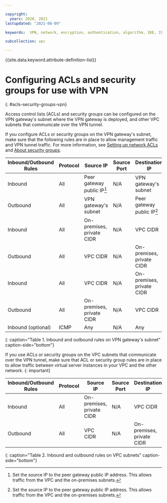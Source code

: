 ```yaml
---

copyright:
  years: 2020, 2021
lastupdated: "2021-08-09"

keywords:  VPN, network, encryption, authentication, algorithm, IKE, IPsec, policies, gateway

subcollection: vpc

---
```


{{site.data.keyword.attribute-definition-list}}

# Configuring ACLs and security groups for use with VPN
{: #acls-security-groups-vpn}

Access control lists (ACLs) and security groups can be configured on the VPN gateway's subnet where the VPN gateway is deployed, and other VPC subnets that communicate over the VPN tunnel.

If you configure ACLs or security groups on the VPN gateway's subnet, make sure that the following rules are in place to allow management traffic and VPN tunnel traffic. For more information, see [Setting up network ACLs](/docs/vpc?topic=vpc-using-acls) and [About security groups](/docs/vpc?topic=vpc-using-security-groups).

| Inbound/Outbound Rules | Protocol | Source IP | Source Port | Destination IP | Destination Port |
|--------------|------|------|------|------|------------------|
| Inbound | All | Peer gateway public IP[^IP] | N/A | VPN gateway's subnet | N/A
| Outbound | All  | VPN gateway's subnet | N/A | Peer gateway public IP[^IP2] | N/A
| Inbound | All | On-premises, private CIDR | N/A | VPC CIDR | N/A
| Outbound | All  | VPC CIDR | N/A | On-premises, private CIDR | N/A
| Inbound | All  | VPC CIDR | N/A | On-premises, private CIDR | N/A
| Outbound | All | On-premises, private CIDR | N/A | VPC CIDR | N/A
| Inbound (optional) | ICMP | Any | N/A | Any | N/A
{: caption="Table 1. Inbound and outbound rules on VPN gateway's subnet" caption-side="bottom"}

If you use ACLs or security groups on the VPC subnets that communicate over the VPN tunnel, make sure that ACL or security group rules are in place to allow traffic between virtual server instances in your VPC and the other network.
{: important}

| Inbound/Outbound Rules | Protocol | Source IP | Source Port | Destination IP | Destination Port |
|--------------|------|------|------|------|------------------|
| Inbound | All | On-premises, private CIDR | N/A | VPC CIDR | N/A
| Outbound | All | VPC CIDR | N/A | On-premises, private CIDR | N/A
{: caption="Table 2. Inbound and outbound rules on VPC subnets" caption-side="bottom"}

[^IP]:Set the source IP to the peer gateway public IP address. This allows traffic from the VPC and the on-premises subnets.

[^IP2]:Set the source IP to the peer gateway public IP address. This allows traffic from the VPC and the on-premises subnets.
